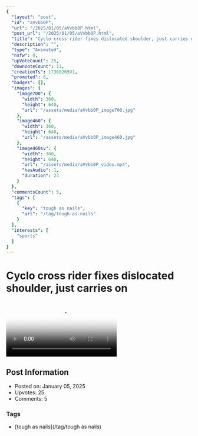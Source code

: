 ```yaml
---
{
  "layout": "post",
  "id": "aVvbb0P",
  "url": "/2025/01/05/aVvbb0P.html",
  "post_url": "/2025/01/05/aVvbb0P.html",
  "title": "Cyclo cross rider fixes dislocated shoulder, just carries on",
  "description": "",
  "type": "Animated",
  "nsfw": 0,
  "upVoteCount": 25,
  "downVoteCount": 11,
  "creationTs": 1736026591,
  "promoted": 0,
  "badges": [],
  "images": {
    "image700": {
      "width": 360,
      "height": 640,
      "url": "/assets/media/aVvbb0P_image700.jpg"
    },
    "image460": {
      "width": 360,
      "height": 640,
      "url": "/assets/media/aVvbb0P_image460.jpg"
    },
    "image460sv": {
      "width": 360,
      "height": 640,
      "url": "/assets/media/aVvbb0P_video.mp4",
      "hasAudio": 1,
      "duration": 23
    }
  },
  "commentsCount": 5,
  "tags": [
    {
      "key": "tough as nails",
      "url": "/tag/tough-as-nails"
    }
  ],
  "interests": [
    "sports"
  ]
}
---
```


# Cyclo cross rider fixes dislocated shoulder, just carries on

<video controls playsinline loop poster="/assets/media/aVvbb0P_image460.jpg">
  <source src="/assets/media/aVvbb0P_video.mp4" type="video/mp4">
  Your browser does not support the video tag.
</video>

## Post Information

- Posted on: January 05, 2025
- Upvotes: 25
- Comments: 5

### Tags

- [tough as nails](/tag/tough as nails)
